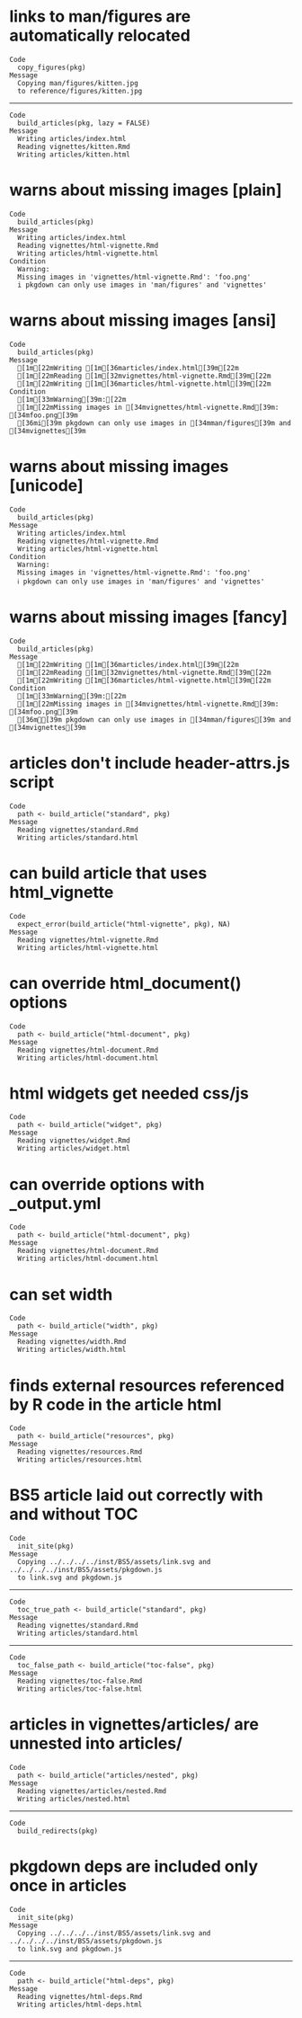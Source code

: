 # links to man/figures are automatically relocated

    Code
      copy_figures(pkg)
    Message
      Copying man/figures/kitten.jpg
      to reference/figures/kitten.jpg

---

    Code
      build_articles(pkg, lazy = FALSE)
    Message
      Writing articles/index.html
      Reading vignettes/kitten.Rmd
      Writing articles/kitten.html

# warns about missing images [plain]

    Code
      build_articles(pkg)
    Message
      Writing articles/index.html
      Reading vignettes/html-vignette.Rmd
      Writing articles/html-vignette.html
    Condition
      Warning:
      Missing images in 'vignettes/html-vignette.Rmd': 'foo.png'
      i pkgdown can only use images in 'man/figures' and 'vignettes'

# warns about missing images [ansi]

    Code
      build_articles(pkg)
    Message
      [1m[22mWriting [1m[36marticles/index.html[39m[22m
      [1m[22mReading [1m[32mvignettes/html-vignette.Rmd[39m[22m
      [1m[22mWriting [1m[36marticles/html-vignette.html[39m[22m
    Condition
      [1m[33mWarning[39m:[22m
      [1m[22mMissing images in [34mvignettes/html-vignette.Rmd[39m: [34mfoo.png[39m
      [36mi[39m pkgdown can only use images in [34mman/figures[39m and [34mvignettes[39m

# warns about missing images [unicode]

    Code
      build_articles(pkg)
    Message
      Writing articles/index.html
      Reading vignettes/html-vignette.Rmd
      Writing articles/html-vignette.html
    Condition
      Warning:
      Missing images in 'vignettes/html-vignette.Rmd': 'foo.png'
      ℹ pkgdown can only use images in 'man/figures' and 'vignettes'

# warns about missing images [fancy]

    Code
      build_articles(pkg)
    Message
      [1m[22mWriting [1m[36marticles/index.html[39m[22m
      [1m[22mReading [1m[32mvignettes/html-vignette.Rmd[39m[22m
      [1m[22mWriting [1m[36marticles/html-vignette.html[39m[22m
    Condition
      [1m[33mWarning[39m:[22m
      [1m[22mMissing images in [34mvignettes/html-vignette.Rmd[39m: [34mfoo.png[39m
      [36mℹ[39m pkgdown can only use images in [34mman/figures[39m and [34mvignettes[39m

# articles don't include header-attrs.js script

    Code
      path <- build_article("standard", pkg)
    Message
      Reading vignettes/standard.Rmd
      Writing articles/standard.html

# can build article that uses html_vignette

    Code
      expect_error(build_article("html-vignette", pkg), NA)
    Message
      Reading vignettes/html-vignette.Rmd
      Writing articles/html-vignette.html

# can override html_document() options

    Code
      path <- build_article("html-document", pkg)
    Message
      Reading vignettes/html-document.Rmd
      Writing articles/html-document.html

# html widgets get needed css/js

    Code
      path <- build_article("widget", pkg)
    Message
      Reading vignettes/widget.Rmd
      Writing articles/widget.html

# can override options with _output.yml

    Code
      path <- build_article("html-document", pkg)
    Message
      Reading vignettes/html-document.Rmd
      Writing articles/html-document.html

# can set width

    Code
      path <- build_article("width", pkg)
    Message
      Reading vignettes/width.Rmd
      Writing articles/width.html

# finds external resources referenced by R code in the article html

    Code
      path <- build_article("resources", pkg)
    Message
      Reading vignettes/resources.Rmd
      Writing articles/resources.html

# BS5 article laid out correctly with and without TOC

    Code
      init_site(pkg)
    Message
      Copying ../../../../inst/BS5/assets/link.svg and ../../../../inst/BS5/assets/pkgdown.js
      to link.svg and pkgdown.js

---

    Code
      toc_true_path <- build_article("standard", pkg)
    Message
      Reading vignettes/standard.Rmd
      Writing articles/standard.html

---

    Code
      toc_false_path <- build_article("toc-false", pkg)
    Message
      Reading vignettes/toc-false.Rmd
      Writing articles/toc-false.html

# articles in vignettes/articles/ are unnested into articles/

    Code
      path <- build_article("articles/nested", pkg)
    Message
      Reading vignettes/articles/nested.Rmd
      Writing articles/nested.html

---

    Code
      build_redirects(pkg)

# pkgdown deps are included only once in articles

    Code
      init_site(pkg)
    Message
      Copying ../../../../inst/BS5/assets/link.svg and ../../../../inst/BS5/assets/pkgdown.js
      to link.svg and pkgdown.js

---

    Code
      path <- build_article("html-deps", pkg)
    Message
      Reading vignettes/html-deps.Rmd
      Writing articles/html-deps.html

